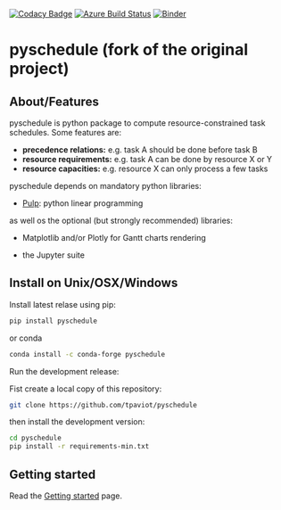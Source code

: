 [![Codacy Badge](https://api.codacy.com/project/badge/Grade/8817f1dea5d443b9a7a6046f00c1ce29)](https://app.codacy.com/gh/tpaviot/pyschedule?utm_source=github.com&utm_medium=referral&utm_content=tpaviot/pyschedule&utm_campaign=Badge_Grade)
[![Azure Build Status](https://dev.azure.com/tpaviot/pyschedule/_apis/build/status/tpaviot.pyschedule?branchName=dev)](https://dev.azure.com/tpaviot/pyschedule/_build?definitionId=8)
[![Binder](https://mybinder.org/badge_logo.svg)](https://mybinder.org/v2/gh/tpaviot/pyschedule/HEAD?filepath=example-notebooks)

# pyschedule (fork of the original project)

## About/Features
pyschedule is python package to compute resource-constrained task schedules. Some features are: 

-   **precedence relations:** e.g. task A should be done before task B
-   **resource requirements:** e.g. task A can be done by resource X or Y
-   **resource capacities:** e.g. resource X can only process a few tasks

pyschedule depends on mandatory python libraries:

- [Pulp](https://github.com/coin-or/pulp): python linear programming

as well os the optional (but strongly recommended) libraries:

- Matplotlib and/or Plotly for Gantt charts rendering

- the Jupyter suite

## Install on Unix/OSX/Windows

Install latest relase using pip:

```bash
pip install pyschedule
```

or conda

```bash
conda install -c conda-forge pyschedule
```

Run the development release:

Fist create a local copy of this repository:
```bash
git clone https://github.com/tpaviot/pyschedule
```
then install the development version:

```bash
cd pyschedule
pip install -r requirements-min.txt
```

## Getting started

Read the [Getting started](https://github.com/tpaviot/pyschedule/blob/dev/doc/getting-started.md) page.

